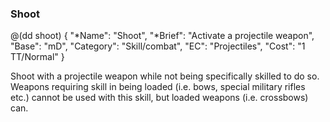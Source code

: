 ### Shoot 

@(dd shoot)
{ 
  "*Name": "Shoot",
  "*Brief": "Activate a projectile weapon",
  "Base": "mD",
  "Category": "Skill/combat",
  "EC": "Projectiles",
  "Cost": "1 TT/Normal"
}

Shoot with a projectile weapon while not being specifically skilled to do so.
Weapons requiring skill in being loaded (i.e. bows, special military
rifles etc.) cannot be used with this skill, but loaded weapons (i.e.
crossbows) can.
